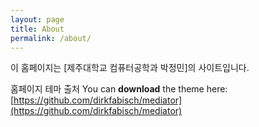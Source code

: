 ```yaml
---
layout: page
title: About
permalink: /about/
---
```


이 홈페이지는 [제주대학교 컴퓨터공학과 박정민]의 사이트입니다.

홈페이지 테마 출처
You can **download** the theme here:
[https://github.com/dirkfabisch/mediator](https://github.com/dirkfabisch/mediator) 

